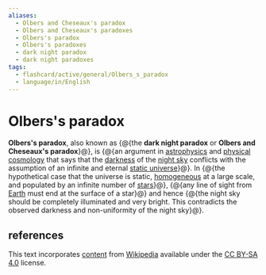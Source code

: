 ```yaml
---
aliases:
  - Olbers and Cheseaux's paradox
  - Olbers and Cheseaux's paradoxes
  - Olbers's paradox
  - Olbers's paradoxes
  - dark night paradox
  - dark night paradoxes
tags:
  - flashcard/active/general/Olbers_s_paradox
  - language/in/English
---
```


# Olbers's paradox

__Olbers's paradox__, also known as {@{the __dark night paradox__ or __Olbers and Cheseaux's paradox__}@}, is {@{an argument in [astrophysics](astrophysics.md) and [physical cosmology](physical%20cosmology.md) that says that the [darkness](darkness.md) of the [night sky](night%20sky.md) conflicts with the assumption of an infinite and eternal [static universe](static%20universe.md)}@}. In {@{the hypothetical case that the universe is static, [homogeneous](homogeneity%20and%20heterogeneity.md) at a large scale, and populated by an infinite number of [stars](star.md)}@}, {@{any line of sight from [Earth](Earth.md) must end at the surface of a star}@} and hence {@{the night sky should be completely illuminated and very bright. This contradicts the observed darkness and non-uniformity of the night sky}@}.

## references

This text incorporates [content](https://en.wikipedia.org/wiki/Olbers's_paradox) from [Wikipedia](Wikipedia.md) available under the [CC BY-SA 4.0](https://creativecommons.org/licenses/by-sa/4.0/) license.
